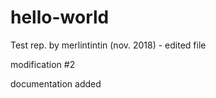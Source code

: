 # hello-world
Test rep. by merlintintin (nov. 2018) - edited file 

modification #2

documentation added
